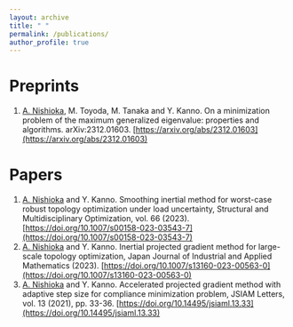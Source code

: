 ```yaml
---
layout: archive
title: " "
permalink: /publications/
author_profile: true
---
```


<!-- 
Preprint
======
 -->

Preprints
======
1. <ins>A. Nishioka</ins>, M. Toyoda, M. Tanaka and Y. Kanno. On a minimization problem of the maximum generalized eigenvalue: properties and algorithms. arXiv:2312.01603. 
 [https://arxiv.org/abs/2312.01603](https://arxiv.org/abs/2312.01603)

Papers
======
1. <ins>A. Nishioka</ins> and Y. Kanno. Smoothing inertial method for worst-case robust topology optimization under load uncertainty, Structural and Multidisciplinary Optimization, vol. 66 (2023). [https://doi.org/10.1007/s00158-023-03543-7](https://doi.org/10.1007/s00158-023-03543-7)
1. <ins>A. Nishioka</ins> and Y. Kanno. Inertial projected gradient method for large-scale topology optimization, Japan Journal of Industrial and Applied Mathematics (2023). [https://doi.org/10.1007/s13160-023-00563-0](https://doi.org/10.1007/s13160-023-00563-0)
1. <ins>A. Nishioka</ins> and Y. Kanno. Accelerated projected gradient method with adaptive step size for compliance minimization problem, JSIAM Letters, vol. 13 (2021), pp. 33-36. [https://doi.org/10.14495/jsiaml.13.33](https://doi.org/10.14495/jsiaml.13.33)

<!-- 
Proceedings
======
 -->
